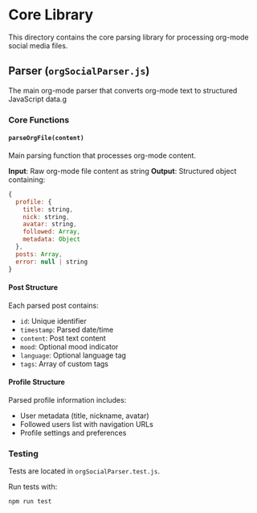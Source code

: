 # Core Library

This directory contains the core parsing library for processing org-mode social media files.

## Parser (`orgSocialParser.js`)

The main org-mode parser that converts org-mode text to structured JavaScript data.g

### Core Functions

#### `parseOrgFile(content)`
Main parsing function that processes org-mode content.

**Input**: Raw org-mode file content as string
**Output**: Structured object containing:
```javascript
{
  profile: {
    title: string,
    nick: string,
    avatar: string,
    followed: Array,
    metadata: Object
  },
  posts: Array,
  error: null | string
}
```

#### Post Structure
Each parsed post contains:
- `id`: Unique identifier
- `timestamp`: Parsed date/time
- `content`: Post text content
- `mood`: Optional mood indicator
- `language`: Optional language tag
- `tags`: Array of custom tags

#### Profile Structure
Parsed profile information includes:
- User metadata (title, nickname, avatar)
- Followed users list with navigation URLs
- Profile settings and preferences

### Testing

Tests are located in `orgSocialParser.test.js`.

Run tests with:
```bash
npm run test
```